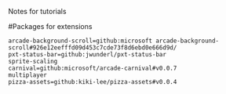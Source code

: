 Notes for tutorials


#Packages for extensions 
```package 
arcade-background-scroll=github:microsoft arcade-background-scroll#926e12eefffd09d453c7cde73f8d6ebd0e666d9d/
pxt-status-bar=github:jwunderl/pxt-status-bar
sprite-scaling
carnival=github:microsoft/arcade-carnival#v0.0.7
multiplayer
pizza-assets=github:kiki-lee/pizza-assets#v0.0.4
```